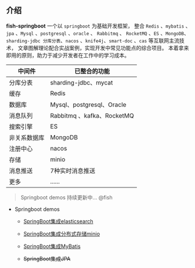 
## 介绍

**fish-springboot** 一个以 `springboot` 为基础开发框架，
整合 `Redis` 、`mybatis` 、`jpa` 、`Mysql` 、`postgresql` 、`oracle` 、 `Rabbitmq` 、 `RocketMQ` 、`ES` 、`MongoDB`、`sharding-jdbc
分库分表`、`nacos` 、`knife4j`、`smart-doc` 、`cas` 等互联网主流技术，
文章图解理论配合实战案例，实现开发中常见功能点的综合项目。
本着拿来即用的原则，助力于减少开发者在工作中的学习成本。

中间件 | 已整合的功能
-------- | -----
分库分表 | sharding-jdbc、mycat
缓存  | Redis
数据库  | Mysql、postgresql、Oracle
消息队列  | Rabbitmq 、kafka、RocketMQ
搜索引擎  | ES
非关系数据库  | MongoDB
注册中心  | nacos
存储  | minio
消息推送  | 7种实时消息推送
更多 | ......


> Springboot demos 持续更新中... @fish

- Springboot demos
    - [SpringBoot集成elasticsearch](elasticsearch/README.md)
    - [SpringBoot集成分布式存储minio](minio/README.md)
    - [SpringBoot集成MyBatis](mybatis/README.md)
    
    - ~~SpringBoot集成JPA~~